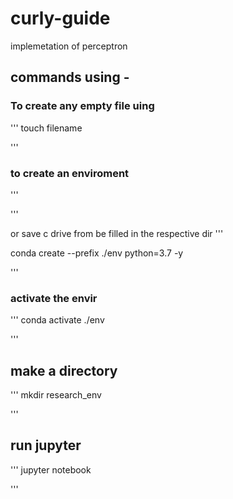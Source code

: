 # curly-guide
implemetation of perceptron


## commands using -
### To create any empty file uing 

'''
touch filename

'''

### to create an enviroment 

'''



'''

or save c drive from be filled in the respective dir 
''' 

conda create --prefix ./env python=3.7 -y

'''

### activate the envir

'''
conda activate ./env

'''

## make a directory
'''
mkdir research_env

'''

## run jupyter

'''
jupyter notebook

'''
